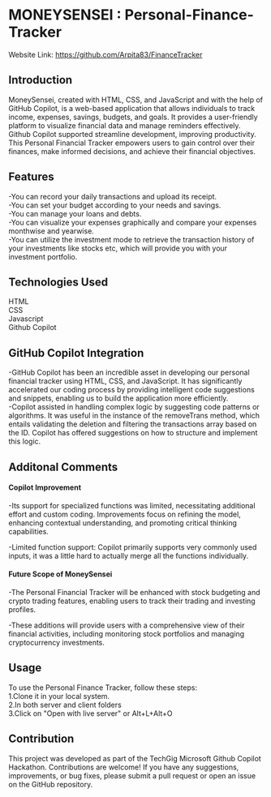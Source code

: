 # MONEYSENSEI : Personal-Finance-Tracker
Website Link: https://github.com/Arpita83/FinanceTracker

## Introduction
MoneySensei, created with HTML, CSS, and JavaScript and with the help of GitHub Copilot, is a web-based application that allows individuals to track income, expenses, savings, budgets, and goals. It provides a user-friendly platform to visualize financial data and manage reminders effectively. </br>
Github Copilot supported streamline development, improving productivity. This Personal Financial Tracker empowers users to gain control over their finances, make informed decisions, and achieve their financial objectives.</br>


## Features
-You can record your daily transactions and upload its receipt.<br/>
-You can set your budget according to your needs and savings.<br/>
-You can manage your loans and debts.<br/>
-You can visualize your expenses graphically and compare your expenses monthwise and yearwise.<br/>
-You can utilize the investment mode to retrieve the transaction history of your investments like stocks etc, which will provide you with your investment portfolio.<br/>


## Technologies Used
HTML<br/>
CSS<br/>
Javascript<br/>
Github Copilot</br>

## GitHub Copilot Integration


-GitHub Copilot has been an incredible asset in developing our personal financial tracker using HTML, CSS, and JavaScript. It has significantly accelerated our coding process by providing intelligent code suggestions and snippets, enabling us to build the application more efficiently.</br>
-Copilot assisted in handling complex logic by suggesting code patterns or algorithms. It was useful in the instance of the removeTrans method, which entails validating the deletion and filtering the transactions array based on the ID. Copilot has offered suggestions on how to structure and implement this logic.</br>

## Additonal Comments
#### Copilot Improvement
-Its support for specialized functions was limited, necessitating additional effort and custom coding. Improvements focus on refining the model, enhancing contextual understanding, and promoting critical thinking capabilities.</br>

-Limited function support: Copilot primarily supports very commonly used inputs, it was a little hard to actually merge all the functions individually.</br>

#### Future Scope of MoneySensei
-The Personal Financial Tracker will be enhanced with stock budgeting and crypto trading features, enabling users to track their trading and investing profiles.</br>

-These additions will provide users with a comprehensive view of their financial activities, including monitoring stock portfolios and managing cryptocurrency investments.</br>

## Usage
To use the Personal Finance Tracker, follow these steps:</br>
1.Clone it in your local system.<br/>
2.In both server and client folders<br/>
3.Click on "Open with live server" or Alt+L+Alt+O<br/>

## Contribution
This project was developed as part of the TechGig Microsoft Github Copilot Hackathon. Contributions are welcome! If you have any suggestions, improvements, or bug fixes, please submit a pull request or open an issue on the GitHub repository.
